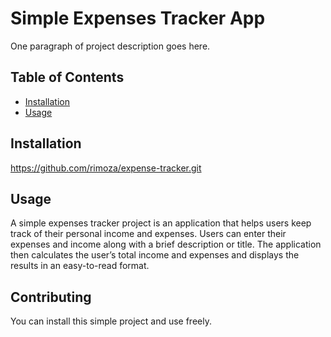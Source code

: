 # Simple Expenses Tracker App

One paragraph of project description goes here.

## Table of Contents

- [Installation](#vite)
- [Usage](#yarn)

## Installation

https://github.com/rimoza/expense-tracker.git

## Usage

A simple expenses tracker project is an application that helps users keep track of their personal income and expenses. Users can enter their expenses and income along with a brief description or title. The application then calculates the user’s total income and expenses and displays the results in an easy-to-read format.

## Contributing

You can install this simple project and use freely.
